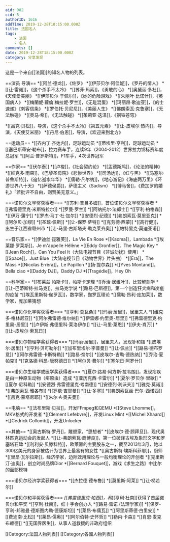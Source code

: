 ```yaml
---
aid: 982
cid: 5
authorID: 1616
addTime: 2019-12-28T18:15:00.000Z
title: 法国名人
tags:
    - 法国
    - 名人
comments: []
date: 2019-12-28T18:15:00.000Z
category: 分享发现
---
```


这是一个来自\[\[法国\]\]的知名人物的列表。

\==演员 导演== \*\[\[阿兰·德龙\]\]，《佐罗》 \*\[\[伊莎贝尔·阿佳妮\]\]，《罗丹的情人》 \*\[\[让·雷诺\]\]，《这个杀手不太冷》 \*\[\[苏菲·玛索\]\]，《勇敢的心》 \*\[\[奥黛丽·多杜\]\]，《天使爱美丽》 \*\[\[伊莎贝尔·于佩尔\]\]，《她的危险游戏》 \*\[\[朱丽叶·比诺什\]\]，《英国病人》 \*\[\[梅蘭妮·蘿倫|梅拉妮·罗兰\]\]，《无耻混蛋》 \*\[\[玛丽昂·歌迪亚\]\]，《的士速递》《刺客信条》 \*\[\[罗伯托·贝尼尼\]\]，《美丽人生》 \*\[\[佛朗索瓦·克鲁塞\]\]，《无法触碰》 \*\[\[奥马·希\]\]，《无法触碰》 \*\[\[茱莉亚·迭泽\]\]，《钢铁苍穹》

\*\[\[吕克·贝松\]\]，导演，《这个杀手不太冷》《第五元素》 \*\[\[让-皮埃尔·热内\]\]，导演，《天使艾米丽》 \*\[\[丹尼·伯恩\]\]，导演，《欢迎来到北方》

\==运动员== \*\[\[齐内丁·齐达内\]\]，足球运动员 \*\[\[蒂埃里·亨利\]\]，足球运动员 \*\[\[塞巴斯蒂安·勒布\]\]，拉力赛车手，连续9年（2004-2012）世界拉力锦标赛年度总冠军 \*\[\[阿兰·普罗斯特\]\]，F1车手，4次世界冠军

\==作家== \*\[\[伏尔泰\]\] \*\[\[卢梭\]\]，《社会契约论》 \*\[\[孟德斯鸠\]\]，《论法的精神》 \*\[\[維克多·雨果\]\]，《巴黎圣母院》《悲惨世界》 \*\[\[司汤达\]\]，《红与黑》 \*\[\[马塞尔·普鲁斯特\]\]，《追忆逝水年华》 \*\[\[儒勒·凡尔纳\]\]，《地心游记》《海底两万里》《环游世界八十天》 \*\[\[萨德侯爵\]\]，萨德主义（Sadism） \*\[\[博马舍\]\]，《费加罗的婚礼》「若批评不自由，则赞美无意义。」

\===诺贝尔文学奖获得者=== \*\[\[苏利·普吕多姆\]\]，首位诺贝尔文学奖获得者 \*\[\[弗雷德里克·米斯特拉尔\]\] \*\[\[罗曼·罗兰\]\] \*\[\[阿纳托尔·法郎士\]\] \*\[\[亨利·柏格森\]\] \*\[\[伊万·蒲宁\]\] \*\[\[罗杰·马丁·杜·加尔\]\] \*\[\[安德烈·纪德\]\] \*\[\[弗朗索瓦·莫里亚克\]\] \*\[\[阿尔贝·加缪\]\] \*\[\[圣琼·佩斯\]\] \*\[\[让-保罗·萨特\]\] \*\[\[克劳德·西蒙\]\] \*\[\[高行健\]\]，出生于江西省赣州市 \*\[\[让-马里·古斯塔夫·勒克莱齐奥\]\] \*\[\[帕特里克·莫迪亚诺\]\]

\==音乐家== \*\[\[伊迪丝·琵雅芙\]\]，La Vie En Rose \*\[\[Kaoma\]\]，Lambada \*\[\[埃莱娜·罗莱斯\]\]，Je m'appelle Hélène \*\[\[Eddy Gronfier\]\]，The Magic Key \*\[\[Jean Roch\]\]，Can You Feel It（大陆电视节目《非诚勿扰》使用） \*\[\[Space\]\]，Just Blue（大陆电视节目《动物世界》片头曲） \*\[\[Era\]\]，The Mass \*\[\[Nicolas Errèra\]\]，Le Papillon \*\[\[扬·提尔森\]\] \*\[\[Yves Montand\]\]，Bella ciao \*\[\[Daddy DJ\]\]，Daddy DJ \*\[\[Tragédie\]\]，Hey Oh

\==科学家== \*\[\[布莱兹·帕斯卡\]\]，帕斯卡定理 \*\[\[乔治·居维叶\]\]，比较解剖学 \*\[\[让-巴蒂斯特·拉马克\]\]，拉马克学说 \*\[\[路易·巴斯德\]\]，第一个创造狂犬病和炭疽的疫苗 \*\[\[埃瓦里斯特·伽罗瓦\]\]，数学家，伽罗瓦理论 \*\[\[儒勒·昂利·庞加莱\]\]，数学家，庞加莱猜想

\===诺贝尔化学奖获得者=== \*\[\[亨利·莫瓦桑\]\] \*\[\[玛丽·居里\]\]，居里夫人 \*\[\[维克多·格林尼亚\]\] \*\[\[阿尔弗雷德·维尔纳\]\] \*\[\[伊雷娜·约里奥-居里\]\] \*\[\[弗雷德里克·约里奥-居里\]\] \*\[\[卢伊斯·弗德里科·莱洛伊尔\]\] \*\[\[让-马里·莱恩\]\] \*\[\[伊夫·肖万\]\] \*\[\[让-皮埃尔·索瓦日\]\]

\===诺贝尔物理学奖获得者=== \*\[\[玛丽·居里\]\]，居里夫人，发现钋和镭 \*\[\[皮埃尔·居里\]\] \*\[\[亨利·贝可勒尔\]\] \*\[\[加布里埃尔·李普曼\]\] \*\[\[让·佩兰\]\] \*\[\[路易·德布罗意\]\] \*\[\[阿尔弗雷德·卡斯特勒\]\] \*\[\[路易·奈尔\]\] \*\[\[皮埃尔-吉勒·德热纳\]\] \*\[\[乔治·夏帕克\]\] \*\[\[克洛德·科昂-唐努德日\]\] \*\[\[阿尔贝·费尔\]\] \*\[\[塞尔日·阿罗什\]\]

\===诺贝尔生理学或医学奖获得者=== \*\[\[夏尔·路易·阿方斯·拉韦朗\]\]，发现疟疾是由一种原生动物（疟原虫）造成 \*\[\[亚历克西·卡雷尔\]\] \*\[\[夏尔·罗贝尔·里歇\]\] \*\[\[夏尔·尼科勒\]\] \*\[\[安德烈·弗雷德里克·考南德\]\] \*\[\[安德列·利沃夫\]\] \*\[\[雅克·莫诺\]\] \*\[\[弗朗索瓦·雅各布\]\] \*\[\[罗歇·吉耶曼\]\] \*\[\[让·多塞\]\] \*\[\[弗朗索瓦丝·巴尔-西诺西\]\] \*\[\[吕克·蒙塔尼耶\]\] \*\[\[朱尔·A·奥夫曼\]\]

\==电脑== \*\[\[法布里斯·贝拉\]\]，开发FFmpeg和QEMU \*\[\[Steve Lhomme\]\]，MKV格式的开发者 \*\[\[Clement Lefebvre\]\]，开发Linux Mint \*\[\[Michel Xhaard\]\] \*\[\[Cedrick Collomb\]\]，开发Unlocker

\==其他== \*\[\[奥古斯特·罗丹\]\]，雕塑家，“思想者” \*\[\[皮埃尔·德·顾拜旦\]\]，现代奥林匹克运动会的发起人 \*\[\[让-弗朗索瓦·商博良\]\]，第一位破译古埃及象形文字和罗塞塔石碑 \*\[\[利利安·贝滕科特\]\]，欧莱雅的主要股东之一，截至2013年3月，她以300亿美元的身家被估计为世界上最富有的女性 \*\[\[奥古斯特·埃斯科菲耶\]\]，厨师 \*\[\[里昂·瓦尔拉斯\]\]，经济学家，边际效用理论与一般均衡理论的开创者 \*\[\[克里斯汀·迪奥\]\]，创立时尚品牌Dior \*\[\[Bernard Fouquet\]\]，游戏《求生之路》中比尔的面部模特

\===诺贝尔经济学奖获得者=== \*\[\[杰拉德·德布鲁\]\] \*\[\[莫里斯·阿莱\]\] \*\[\[让·梯若尔\]\]

\===诺贝尔和平奖获得者=== _\[\[弗雷德里克·帕西\]\]，和_\[\[亨利·杜南\]\]获得了首届诺贝尔和平奖 \*\[\[亨利·杜南\]\]，红十字会创办人 \*\[\[路易·雷诺 (法理学家)\]\] \*\[\[保罗-亨利-邦雅曼·德斯图内勒·德康斯坦\]\] \*\[\[莱昂·布儒瓦\]\] \*\[\[阿里斯蒂德·白里安\]\] \*\[\[费迪南·比松\]\] \*\[\[莱昂·儒奥\]\] \*\[\[阿尔伯特·史怀哲\]\] \*\[\[勒内·卡森\]\] \*\[\[肖恩·麦克布赖德\]\] \*\[\[无国界医生\]\]，从事人道救援的非政府组织

\[\[Category:法国人物列表\]\] \[\[Category:各國人物列表\]\]

